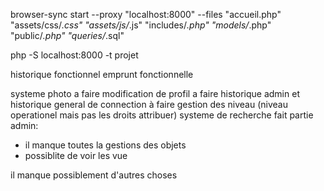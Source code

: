 browser-sync start --proxy "localhost:8000" --files "accueil.php" "assets/css/*.css" "assets/js/*.js" "includes/*.php" "models/*.php" "public/*.php" "queries/*.sql"

php -S localhost:8000 -t projet





historique fonctionnel emprunt fonctionnelle

systeme photo a faire
modification de profil a faire
historique admin et historique general de connection à faire 
gestion des niveau (niveau operationel mais pas les droits attribuer)
systeme de recherche fait
partie admin:
- il manque toutes la gestions des objets
- possiblite de voir les vue


il manque possiblement d'autres choses

